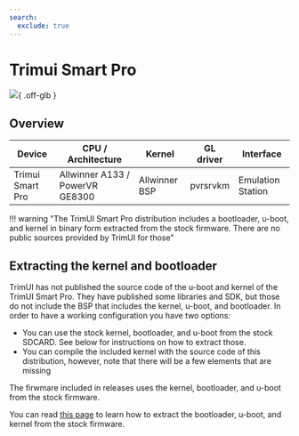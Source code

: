 ```yaml
---
search:
  exclude: true
---
```

# Trimui Smart Pro

![](../../_inc/images/devices/trimui-smart-pro.png){ .off-glb }

## Overview

| Device | CPU / Architecture | Kernel | GL driver | Interface |
| -- | -- | -- | -- | -- |
| Trimui Smart Pro | Allwinner A133 / PowerVR GE8300 | Allwinner BSP | pvrsrvkm | Emulation Station |

!!! warning "The TrimUI Smart Pro distribution includes a bootloader, u-boot, and kernel in binary form extracted from the stock firmware. There are no public sources provided by TrimUI for those"

## Extracting the kernel and bootloader

TrimUI has not published the source code of the u-boot and kernel of the TrimUI Smart Pro. They have published some libraries and SDK, but those do not include the BSP that includes the kernel, u-boot, and bootloader. In order to have a working configuration you have two options:

* You can use the stock kernel, bootloader, and u-boot from the stock SDCARD. See below for instructions on how to extract those. 
* You can compile the included kernel with the source code of this distribution, however, note that there will be a few elements that are missing

The firwmare included in releases uses the kernel, bootloader, and u-boot from the stock firmware.

You can read [this page](../../guides/A133-firmware-extract.md) to learn how to extract the bootloader, u-boot, and kernel from the stock firmware.
